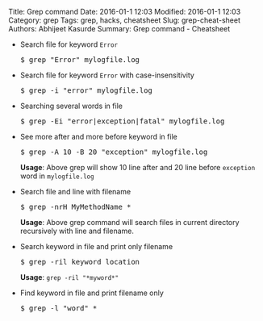 Title: Grep command
Date: 2016-01-1 12:03
Modified: 2016-01-1 12:03
Category: grep
Tags: grep, hacks, cheatsheet
Slug: grep-cheat-sheet
Authors: Abhijeet Kasurde
Summary: Grep command - Cheatsheet

* Search file for keyword `Error`

    <pre>$ grep "Error" mylogfile.log</pre>

* Search file for keyword `Error` with case-insensitivity

    <pre>$ grep -i "error" mylogfile.log</pre>

* Searching several words in file

    <pre>$ grep -Ei "error|exception|fatal" mylogfile.log</pre>

* See more after and more before keyword in file

    <pre>$ grep -A 10 -B 20 "exception" mylogfile.log</pre>

    **Usage**: Above grep will show 10 line after and 20 line before `exception` word in `mylogfile.log`

* Search file and line with filename

    <pre>$ grep -nrH MyMethodName *</pre>

    **Usage**: Above grep command will search files in current directory recursively with line and filename.

* Search keyword in file and print only filename

    <pre>$ grep -ril keyword location</pre>

    **Usage**: `grep -ril "*myword*"`

* Find keyword in file and print filename only

	<pre>$ grep -l "word" *</pre>
